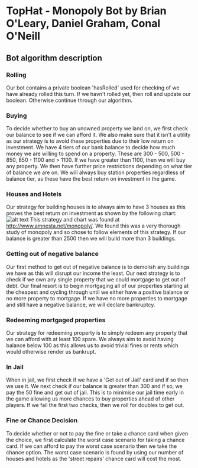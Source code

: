 # TopHat - Monopoly Bot by Brian O'Leary, Daniel Graham, Conal O'Neill
## Bot algorithm description
### Rolling
Our bot contains a private boolean 'hasRolled' used for checking of we have already rolled this turn. If we havn't rolled yet, then roll and update our boolean. Otherwise continue through our algorithm.

### Buying
To decide whether to buy an unowned property we land on, we first check our balance to see if we can afford it. We also make sure that it isn't a utility as our strategy is to avoid these properties due to their low return on investment. We have 4 tiers of our bank balance to decide how much money we are willing to spend on a property. These are 300 - 500, 500 - 850, 850 - 1100 and > 1100. If we have greater than 1100, then we will buy any property. We then have further price restrictions depending on what tier of balance we are on. We will always buy station properties regardless of balance tier, as these have the best return on investment in the game.

### Houses and Hotels
Our strategy for building houses is to always aim to have 3 houses as this proves the best return on investment as shown by the following chart: ![alt text](http://www.amnesta.net/monopoly/map_1.gif)
   This strategy and chart was found at http://www.amnesta.net/monopoly/. We found this was a very thorough study of monopoly and so chose to follow elements of this strategy. If our balance is greater than 2500 then we will build more than 3 buildings.
   
### Getting out of negative balance
Our first method to get out of negative balance is to demolish any buildings we have as this will disrupt our income the least. Our next strategy is to check if we own any single property that we could mortgage to get out of debt. Our final resort is to begin mortgaging all of our properties starting at the cheapest and cycling through until we either have a positive balance or no more property to mortgage. If we have no more properties to mortgage and still have a negative balance, we will declare bankruptcy.

### Redeeming mortgaged properties
Our strategy for redeeming property is to simply redeem any property that we can afford with at least 100 spare. We always aim to avoid having balance below 100 as this allows us to avoid trivial fines or rents which would otherwise render us bankrupt.

### In Jail
When in jail, we first check if we have a 'Get out of Jail' card and if so then we use it. We next check if our balance is greater than 300 and if so, we pay the 50 fine and get out of jail. This is to minimise our jail time early in the game allowing us more chances to buy properties ahead of other players. If we fail the first two checks, then we roll for doubles to get out.

### Fine or Chance Decision
To decide whether or not to pay the fine or take a chance card when given the choice, we first calculate the worst case scenario for taking a chance card. If we can afford to pay the worst case scenario then we take the chance option. The worst case scenario is found by using our number of houses and hotels as the 'street repairs' chance card will cost the most.
